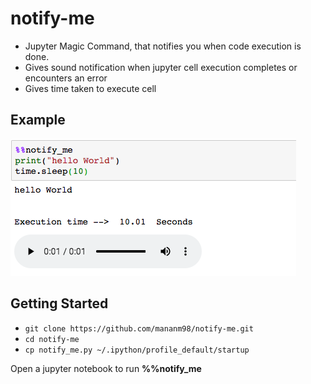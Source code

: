 # notify-me
- Jupyter Magic Command, that notifies you when code execution is done. 
- Gives sound notification when jupyter cell execution completes or encounters an error
- Gives time taken to execute cell
## Example
![demo-image](https://github.com/mananm98/notify-me/blob/master/images/Screen%20Shot%202020-06-01%20at%2020.25.33.png)

## Getting Started
- `git clone https://github.com/mananm98/notify-me.git`
- `cd notify-me`
- `cp notify_me.py ~/.ipython/profile_default/startup`  
  
Open a jupyter notebook to run __%%notify_me__ 
